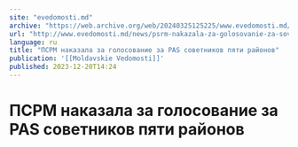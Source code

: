 ```yaml
---
site: "evedomosti.md"
archive: "https://web.archive.org/web/20240325125225/www.evedomosti.md/news/psrm-nakazala-za-golosovanie-za-sovetnikov-pyati-rajonov"
url: "http://www.evedomosti.md/news/psrm-nakazala-za-golosovanie-za-sovetnikov-pyati-rajonov"
language: ru
title: "ПСРМ наказала за голосование за PAS советников пяти районов"
publication: '[[Moldavskie Vedomosti]]'
published: 2023-12-20T14:24
---
```


# ПСРМ наказала за голосование за PAS советников пяти районов

